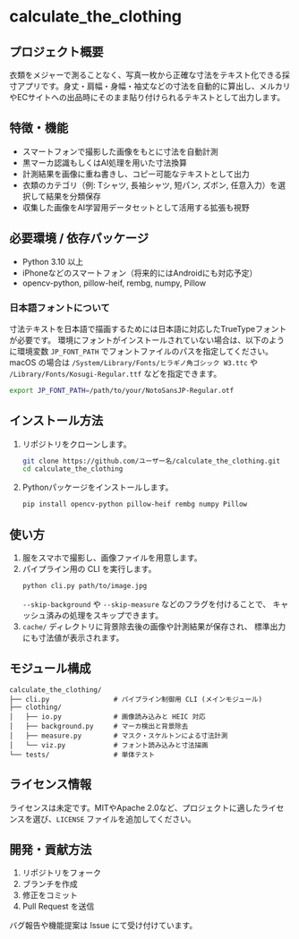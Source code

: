 # calculate_the_clothing

## プロジェクト概要
衣類をメジャーで測ることなく、写真一枚から正確な寸法をテキスト化できる採寸アプリです。身丈・肩幅・身幅・袖丈などの寸法を自動的に算出し、メルカリやECサイトへの出品時にそのまま貼り付けられるテキストとして出力します。

## 特徴・機能
- スマートフォンで撮影した画像をもとに寸法を自動計測
- 黒マーカ認識もしくはAI処理を用いた寸法換算
- 計測結果を画像に重ね書きし、コピー可能なテキストとして出力
- 衣類のカテゴリ（例: Tシャツ, 長袖シャツ, 短パン, ズボン, 任意入力）を選択して結果を分類保存
- 収集した画像をAI学習用データセットとして活用する拡張も視野

## 必要環境 / 依存パッケージ
- Python 3.10 以上
- iPhoneなどのスマートフォン（将来的にはAndroidにも対応予定）
- opencv-python, pillow-heif, rembg, numpy, Pillow

### 日本語フォントについて
寸法テキストを日本語で描画するためには日本語に対応したTrueTypeフォントが必要です。
環境にフォントがインストールされていない場合は、以下のように環境変数
`JP_FONT_PATH` でフォントファイルのパスを指定してください。macOS の場合は
`/System/Library/Fonts/ヒラギノ角ゴシック W3.ttc` や
`/Library/Fonts/Kosugi-Regular.ttf` などを指定できます。

```bash
export JP_FONT_PATH=/path/to/your/NotoSansJP-Regular.otf
```

## インストール方法
1. リポジトリをクローンします。
   ```bash
   git clone https://github.com/ユーザー名/calculate_the_clothing.git
   cd calculate_the_clothing
   ```
2. Pythonパッケージをインストールします。
   ```bash
   pip install opencv-python pillow-heif rembg numpy Pillow
   ```

## 使い方
1. 服をスマホで撮影し、画像ファイルを用意します。
2. パイプライン用の CLI を実行します。
   ```bash
   python cli.py path/to/image.jpg
   ```
   `--skip-background` や `--skip-measure` などのフラグを付けることで、
   キャッシュ済みの処理をスキップできます。
3. `cache/` ディレクトリに背景除去後の画像や計測結果が保存され、
   標準出力にも寸法値が表示されます。

## モジュール構成
```
calculate_the_clothing/
├── cli.py                # パイプライン制御用 CLI (メインモジュール)
├── clothing/
│   ├── io.py             # 画像読み込みと HEIC 対応
│   ├── background.py     # マーカ検出と背景除去
│   ├── measure.py        # マスク・スケルトンによる寸法計測
│   └── viz.py            # フォント読み込みと寸法描画
└── tests/                # 単体テスト
```

## ライセンス情報
ライセンスは未定です。MITやApache 2.0など、プロジェクトに適したライセンスを選び、`LICENSE` ファイルを追加してください。

## 開発・貢献方法
1. リポジトリをフォーク
2. ブランチを作成
3. 修正をコミット
4. Pull Request を送信

バグ報告や機能提案は Issue にて受け付けています。
